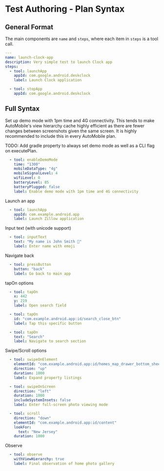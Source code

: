 # Test Authoring - Plan Syntax

## General Format

The main components are `name` and `steps`, where each item in `steps` is a tool call.
```yaml
---
name: launch-clock-app
description: Very simple test to launch Clock app
steps:
  - tool: launchApp
    appId: com.google.android.deskclock
    label: Launch Clock application

  - tool: stopApp
    appId: com.google.android.deskclock
```

## Full Syntax

Set up demo mode with 1pm time and 4G connectivity. This tends to make AutoMobile's view hierarchy cache highly efficient
as there are fewer changes between screenshots given the same screen. It is highly recommended to include this in every
AutoMobile plan.

TODO: Add gradle property to always set demo mode as well as a CLI flag on executePlan.

```yaml
  - tool: enableDemoMode
    time: "1300"
    mobileDataType: "4g"
    mobileSignalLevel: 4
    wifiLevel: 0
    batteryLevel: 85
    batteryPlugged: false
    label: Enable demo mode with 1pm time and 4G connectivity
```

Launch an app

```yaml
  - tool: launchApp
    appId: com.example.android.app
    label: Launch Zillow application
```

Input text (with unicode support)

```yaml
  - tool: inputText
    text: "My name is John Smith 🎉"
    label: Enter name with emoji
```

Navigate back

```yaml
  - tool: pressButton
    button: "back"
    label: Go back to main app
```

tapOn options

```yaml
  - tool: tapOn
    x: 442
    y: 219
    label: Open search field

  - tool: tapOn
    id: "com.example.android.app:id/search_close_btn"
    label: Tap this specific button

  - tool: tapOn
    text: "Search"
    label: Navigate to search section
```

Swipe/Scroll options

```yaml
  - tool: swipeOnElement
    elementId: "com.example.android.app:id/homes_map_drawer_bottom_sheet"
    direction: "up"
    duration: 1000
    label: Expand property listings

  - tool: swipeOnScreen
    direction: "left"
    duration: 1000
    includeSystemInsets: false
    label: Enter full-screen photo viewing mode

  - tool: scroll
    direction: "down"
    elementId: "com.example.android.app:id/content"
    lookFor:
      text: "New Jersey"
    duration: 1000
```

Observe

```yaml
  - tool: observe
    withViewHierarchy: true
    label: Final observation of home photo gallery
```
